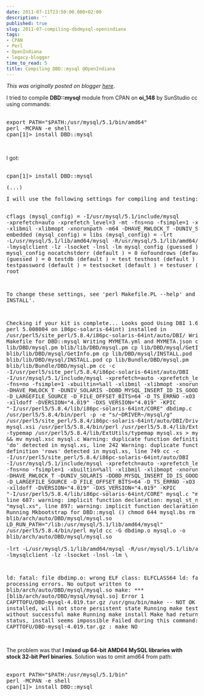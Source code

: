 ```yaml
---
date: 2011-07-11T23:50:00.000+02:00
description: ''
published: true
slug: 2011-07-compiling-dbdmysql-openindiana
tags:
- CPAN
- Perl
- OpenIndiana
- legacy-blogger
time_to_read: 5
title: Compiling DBD::mysql @OpenIndiana
---
```


*This was originally posted on blogger [here](https://snarkybrill.blogspot.com/2011/07/compiling-dbdmysql-openindiana.html)*.

I tried to compile <b>DBD::mysql</b> module from CPAN on <b>oi_148</b> by SunStudio cc using commands:<br />
<br />
<pre>export PATH="$PATH:/usr/mysql/5.1/bin/amd64"
perl -MCPAN -e shell
cpan[1]&gt; install DBD::mysql
</pre><br />
I got:<br />
<br />
<pre>cpan[1]&gt; install DBD::mysql
</pre><pre>(...)</pre><pre>I will use the following settings for compiling and testing:

  cflags        (mysql_config) = -I/usr/mysql/5.1/include/mysql  -xprefetch=auto -xprefetch_level=3 -mt -fns=no -fsimple=1 -xbuiltin=%all -xlibmil -xlibmopt -xnorunpath -m64   -DHAVE_RWLOCK_T -DUNIV_SOLARIS
  embedded      (mysql_config) = 
  libs          (mysql_config) = -lrt -L/usr/mysql/5.1/lib/amd64/mysql -R/usr/mysql/5.1/lib/amd64/mysql -lmysqlclient -lz -lsocket -lnsl -lm
  mysql_config  (guessed     ) = mysql_config
  nocatchstderr (default     ) = 0
  nofoundrows   (default     ) = 0
  ssl           (guessed     ) = 0
  testdb        (default     ) = test
  testhost      (default     ) = 
  testpassword  (default     ) = 
  testsocket    (default     ) = 
  testuser      (guessed     ) = root

To change these settings, see 'perl Makefile.PL --help' and
'perldoc INSTALL'.

Checking if your kit is complete...
Looks good
Using DBI 1.616 (for perl 5.008004 on i86pc-solaris-64int) installed in /usr/perl5/site_perl/5.8.4/i86pc-solaris-64int/auto/DBI/
Writing Makefile for DBD::mysql
Writing MYMETA.yml and MYMETA.json
cp lib/DBD/mysql.pm blib/lib/DBD/mysql.pm
cp lib/DBD/mysql/GetInfo.pm blib/lib/DBD/mysql/GetInfo.pm
cp lib/DBD/mysql/INSTALL.pod blib/lib/DBD/mysql/INSTALL.pod
cp lib/Bundle/DBD/mysql.pm blib/lib/Bundle/DBD/mysql.pm
cc -c  -I/usr/perl5/site_perl/5.8.4/i86pc-solaris-64int/auto/DBI -I/usr/mysql/5.1/include/mysql  -xprefetch=auto -xprefetch_level=3 -mt -fns=no -fsimple=1 -xbuiltin=%all -xlibmil -xlibmopt -xnorunpath -m64   -DHAVE_RWLOCK_T -DUNIV_SOLARIS -DDBD_MYSQL_INSERT_ID_IS_GOOD -g  -D_LARGEFILE_SOURCE -D_FILE_OFFSET_BITS=64 -D_TS_ERRNO -xO3 -xspace -xildoff   -DVERSION=\"4.019\" -DXS_VERSION=\"4.019\" -KPIC "-I/usr/perl5/5.8.4/lib/i86pc-solaris-64int/CORE"   dbdimp.c
/usr/perl5/5.8.4/bin/perl -p -e "s/~DRIVER~/mysql/g" /usr/perl5/site_perl/5.8.4/i86pc-solaris-64int/auto/DBI/Driver.xst &gt; mysql.xsi
/usr/perl5/5.8.4/bin/perl /usr/perl5/5.8.4/lib/ExtUtils/xsubpp  -typemap /usr/perl5/5.8.4/lib/ExtUtils/typemap  mysql.xs &gt; mysql.xsc &amp;&amp; mv mysql.xsc mysql.c
Warning: duplicate function definition 'do' detected in mysql.xs, line 242
Warning: duplicate function definition 'rows' detected in mysql.xs, line 749
cc -c  -I/usr/perl5/site_perl/5.8.4/i86pc-solaris-64int/auto/DBI -I/usr/mysql/5.1/include/mysql  -xprefetch=auto -xprefetch_level=3 -mt -fns=no -fsimple=1 -xbuiltin=%all -xlibmil -xlibmopt -xnorunpath -m64   -DHAVE_RWLOCK_T -DUNIV_SOLARIS -DDBD_MYSQL_INSERT_ID_IS_GOOD -g  -D_LARGEFILE_SOURCE -D_FILE_OFFSET_BITS=64 -D_TS_ERRNO -xO3 -xspace -xildoff   -DVERSION=\"4.019\" -DXS_VERSION=\"4.019\" -KPIC "-I/usr/perl5/5.8.4/lib/i86pc-solaris-64int/CORE"   mysql.c
"mysql.xs", line 687: warning: implicit function declaration: mysql_st_next_results
"mysql.xs", line 897: warning: implicit function declaration: is_prefix
Running Mkbootstrap for DBD::mysql ()
chmod 644 mysql.bs
rm -f blib/arch/auto/DBD/mysql/mysql.so
LD_RUN_PATH="/lib:/usr/mysql/5.1/lib/amd64/mysql" /usr/perl5/5.8.4/bin/perl myld cc  -G dbdimp.o mysql.o  -o blib/arch/auto/DBD/mysql/mysql.so  \
           -lrt -L/usr/mysql/5.1/lib/amd64/mysql -R/usr/mysql/5.1/lib/amd64/mysql -lmysqlclient -lz -lsocket -lnsl -lm          \
          
ld: fatal: file dbdimp.o: wrong ELF class: ELFCLASS64
ld: fatal: file processing errors. No output written to blib/arch/auto/DBD/mysql/mysql.so
make: *** [blib/arch/auto/DBD/mysql/mysql.so] Error 1
  CAPTTOFU/DBD-mysql-4.019.tar.gz
  /usr/gnu/bin/make -- NOT OK
'YAML' not installed, will not store persistent state
Running make test
  Can't test without successful make
Running make install
  Make had returned bad status, install seems impossible
Failed during this command:
 CAPTTOFU/DBD-mysql-4.019.tar.gz              : make NO
</pre><br />
The problem was that <b>I mixed up 64-bit AMD64 MySQL libraries with stock 32-bit Perl binaries</b>. Solution was to omit amd64 from path:<br />
<br />
<pre>export PATH="$PATH:/usr/mysql/5.1/bin"
perl -MCPAN -e shell
cpan[1]&gt; install DBD::mysql
</pre>